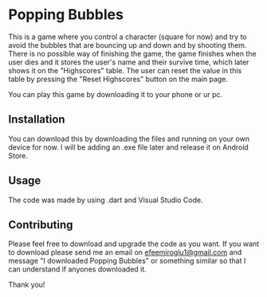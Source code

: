 # Popping Bubbles

This is a game where you control a character (square for now) and try to avoid the bubbles that are bouncing up and down and by shooting them. There is no possible way of finishing the game, the game finishes when the user dies and it stores the user's name and their survive time, which later shows it on the "Highscores" table. The user can reset the value in this table by pressing the "Reset Highscores" button on the main page.

You can play this game by downloading it to your phone or ur pc.

## Installation

You can download this by downloading the files and running on your own device for now. I will be adding an .exe 
file later and release it on Android Store.


## Usage

The code was made by using .dart and Visual Studio Code.

## Contributing

Please feel free to download and upgrade the code as you want. If you want to download please send me an email on efeemiroglu1@gmail.com and message "I downloaded Popping Bubbles" or something similar so that I can understand if anyones downloaded it. 

Thank you!
